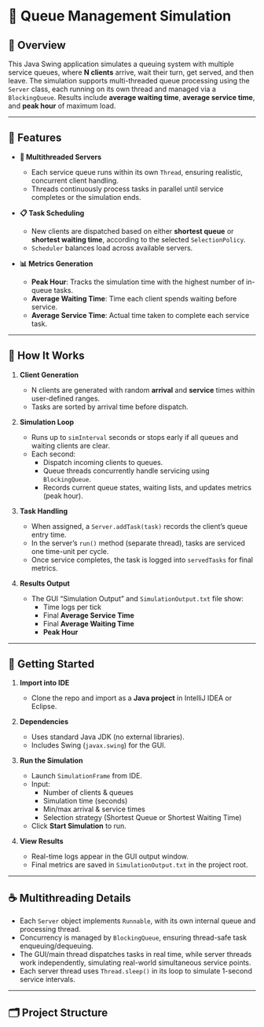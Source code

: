 # 🧮 Queue Management Simulation

## 📘 Overview
This Java Swing application simulates a queuing system with multiple service queues, where **N clients** arrive, wait their turn, get served, and then leave. The simulation supports multi-threaded queue processing using the `Server` class, each running on its own thread and managed via a `BlockingQueue`. Results include **average waiting time**, **average service time**, and **peak hour** of maximum load.

---

## 🔧 Features

- **🏃 Multithreaded Servers**
  - Each service queue runs within its own `Thread`, ensuring realistic, concurrent client handling.
  - Threads continuously process tasks in parallel until service completes or the simulation ends.

- **📋 Task Scheduling**
  - New clients are dispatched based on either **shortest queue** or **shortest waiting time**, according to the selected `SelectionPolicy`.
  - `Scheduler` balances load across available servers.

- **📊 Metrics Generation**
  - **Peak Hour**: Tracks the simulation time with the highest number of in-queue tasks.
  - **Average Waiting Time**: Time each client spends waiting before service.
  - **Average Service Time**: Actual time taken to complete each service task.

---

## 🧠 How It Works

1. **Client Generation**  
   - N clients are generated with random **arrival** and **service** times within user-defined ranges.
   - Tasks are sorted by arrival time before dispatch.

2. **Simulation Loop**  
   - Runs up to `simInterval` seconds or stops early if all queues and waiting clients are clear.
   - Each second:
     - Dispatch incoming clients to queues.
     - Queue threads concurrently handle servicing using `BlockingQueue`.
     - Records current queue states, waiting lists, and updates metrics (peak hour).

3. **Task Handling**  
   - When assigned, a `Server.addTask(task)` records the client’s queue entry time.
   - In the server’s `run()` method (separate thread), tasks are serviced one time-unit per cycle.
   - Once service completes, the task is logged into `servedTasks` for final metrics.

4. **Results Output**  
   - The GUI “Simulation Output” and `SimulationOutput.txt` file show:
     - Time logs per tick
     - Final **Average Service Time**
     - Final **Average Waiting Time**
     - **Peak Hour**

---

## 🧩 Getting Started

1. **Import into IDE**
   - Clone the repo and import as a **Java project** in IntelliJ IDEA or Eclipse.

2. **Dependencies**
   - Uses standard Java JDK (no external libraries).
   - Includes Swing (`javax.swing`) for the GUI.

3. **Run the Simulation**
   - Launch `SimulationFrame` from IDE.
   - Input:
     - Number of clients & queues
     - Simulation time (seconds)
     - Min/max arrival & service times
     - Selection strategy (Shortest Queue or Shortest Waiting Time)
   - Click **Start Simulation** to run.

4. **View Results**
   - Real-time logs appear in the GUI output window.
   - Final metrics are saved in `SimulationOutput.txt` in the project root.

---

## ☕ Multithreading Details

- Each `Server` object implements `Runnable`, with its own internal queue and processing thread.
- Concurrency is managed by `BlockingQueue`, ensuring thread-safe task enqueuing/dequeuing.
- The GUI/main thread dispatches tasks in real time, while server threads work independently, simulating real-world simultaneous service points.
- Each server thread uses `Thread.sleep()` in its loop to simulate 1-second service intervals.

---

## 🗂️ Project Structure


